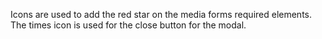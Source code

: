 Icons are used to add the red star on the media forms required elements. The times icon is used for the close button
for the modal.
